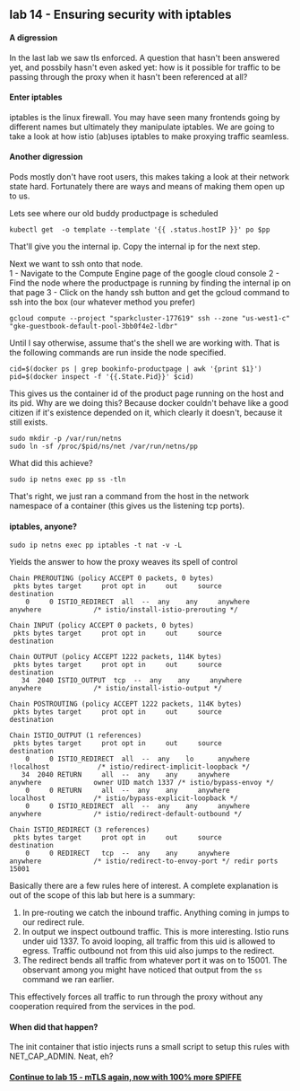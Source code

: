 ## lab 14 - Ensuring security with iptables

#### A digression

In the last lab we saw tls enforced. A question that hasn't been answered yet, and possbily hasn't even asked yet: how is it possible for traffic to be passing through the proxy when it hasn't been referenced at all?

#### Enter iptables

iptables is the linux firewall. You may have seen many frontends going by different names but ultimately they manipulate iptables. We are going to take a look at how istio (ab)uses iptables to make proxying traffic seamless.

#### Another digression

Pods mostly don't have root users, this makes taking a look at their network state hard. Fortunately there are ways and means of making them open up to us.

Lets see where our old buddy productpage is scheduled

```
kubectl get  -o template --template '{{ .status.hostIP }}' po $pp
```

That'll give you the internal ip. Copy the internal ip for the next step.

Next we want to ssh onto that node.  
1 - Navigate to the Compute Engine page of the google cloud console
2 - Find the node where the productpage is running by finding the internal ip on that page
3 - Click on the handy ssh button and get the gcloud command to ssh into the box (our whatever method you prefer)

```
gcloud compute --project "sparkcluster-177619" ssh --zone "us-west1-c" "gke-guestbook-default-pool-3bb0f4e2-ldbr"
```

Until I say otherwise, assume that's the shell we are working with.  That is the following commands are run inside the node specified.

```
cid=$(docker ps | grep bookinfo-productpage | awk '{print $1}')
pid=$(docker inspect -f '{{.State.Pid}}' $cid)
```

This gives us the container id of the product page running on the host and its pid. Why are we doing this? Because docker couldn't behave like a good citizen if it's existence depended on it, which clearly it doesn't, because it still exists.

```
sudo mkdir -p /var/run/netns
sudo ln -sf /proc/$pid/ns/net /var/run/netns/pp
```

What did this achieve?

```
sudo ip netns exec pp ss -tln
```

That's right, we just ran a command from the host in the network namespace of a container (this gives us the listening tcp ports).

#### iptables, anyone?

```
sudo ip netns exec pp iptables -t nat -v -L
```

Yields the answer to how the proxy weaves its spell of control

```
Chain PREROUTING (policy ACCEPT 0 packets, 0 bytes)
 pkts bytes target     prot opt in     out     source               destination         
    0     0 ISTIO_REDIRECT  all  --  any    any     anywhere             anywhere             /* istio/install-istio-prerouting */

Chain INPUT (policy ACCEPT 0 packets, 0 bytes)
 pkts bytes target     prot opt in     out     source               destination         

Chain OUTPUT (policy ACCEPT 1222 packets, 114K bytes)
 pkts bytes target     prot opt in     out     source               destination         
   34  2040 ISTIO_OUTPUT  tcp  --  any    any     anywhere             anywhere             /* istio/install-istio-output */

Chain POSTROUTING (policy ACCEPT 1222 packets, 114K bytes)
 pkts bytes target     prot opt in     out     source               destination         

Chain ISTIO_OUTPUT (1 references)
 pkts bytes target     prot opt in     out     source               destination         
    0     0 ISTIO_REDIRECT  all  --  any    lo      anywhere            !localhost            /* istio/redirect-implicit-loopback */
   34  2040 RETURN     all  --  any    any     anywhere             anywhere             owner UID match 1337 /* istio/bypass-envoy */
    0     0 RETURN     all  --  any    any     anywhere             localhost            /* istio/bypass-explicit-loopback */
    0     0 ISTIO_REDIRECT  all  --  any    any     anywhere             anywhere             /* istio/redirect-default-outbound */

Chain ISTIO_REDIRECT (3 references)
 pkts bytes target     prot opt in     out     source               destination         
    0     0 REDIRECT   tcp  --  any    any     anywhere             anywhere             /* istio/redirect-to-envoy-port */ redir ports 15001
```

Basically there are a few rules here of interest. A complete explanation is out of the scope of this lab but here is a summary:

1. In pre-routing we catch the inbound traffic. Anything coming in jumps to our redirect rule.
2. In output we inspect outbound traffic. This is more interesting. Istio runs under uid 1337. To avoid looping, all traffic from this uid is allowed to egress. Traffic outbound not from this uid also jumps to the redirect.
3. The redirect bends all traffic from whatever port it was on to 15001. The observant among you might have noticed that output from the `ss` command we ran earlier.

This effectively forces all traffic to run through the proxy without any cooperation required from the services in the pod.

#### When did that happen?

The init container that istio injects runs a small script to setup this rules with NET\_CAP\_ADMIN. Neat, eh?

#### [Continue to lab 15 - mTLS again, now with 100% more SPIFFE](../lab-15/README.md)

